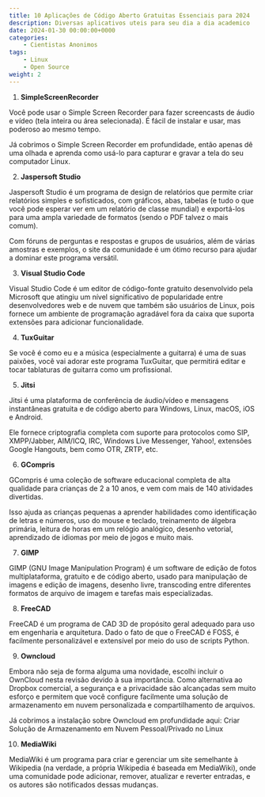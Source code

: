 ```yaml
---
title: 10 Aplicações de Código Aberto Gratuitas Essenciais para 2024
description: Diversas aplicativos uteis para seu dia a dia academico
date: 2024-01-30 00:00:00+0000
categories:
    - Cientistas Anonimos
tags:
    - Linux
    - Open Source
weight: 2
---
```



1. **SimpleScreenRecorder**

Você pode usar o Simple Screen Recorder para fazer screencasts de áudio e vídeo (tela inteira ou área selecionada). É fácil de instalar e usar, mas poderoso ao mesmo tempo.

Já cobrimos o Simple Screen Recorder em profundidade, então apenas dê uma olhada e aprenda como usá-lo para capturar e gravar a tela do seu computador Linux.

2. **Jaspersoft Studio**

Jaspersoft Studio é um programa de design de relatórios que permite criar relatórios simples e sofisticados, com gráficos, abas, tabelas (e tudo o que você pode esperar ver em um relatório de classe mundial) e exportá-los para uma ampla variedade de formatos (sendo o PDF talvez o mais comum).

Com fóruns de perguntas e respostas e grupos de usuários, além de várias amostras e exemplos, o site da comunidade é um ótimo recurso para ajudar a dominar este programa versátil.

3. **Visual Studio Code**

Visual Studio Code é um editor de código-fonte gratuito desenvolvido pela Microsoft que atingiu um nível significativo de popularidade entre desenvolvedores web e de nuvem que também são usuários de Linux, pois fornece um ambiente de programação agradável fora da caixa que suporta extensões para adicionar funcionalidade.

4. **TuxGuitar**

Se você é como eu e a música (especialmente a guitarra) é uma de suas paixões, você vai adorar este programa TuxGuitar, que permitirá editar e tocar tablaturas de guitarra como um profissional.

5. **Jitsi**

Jitsi é uma plataforma de conferência de áudio/vídeo e mensagens instantâneas gratuita e de código aberto para Windows, Linux, macOS, iOS e Android.

Ele fornece criptografia completa com suporte para protocolos como SIP, XMPP/Jabber, AIM/ICQ, IRC, Windows Live Messenger, Yahoo!, extensões Google Hangouts, bem como OTR, ZRTP, etc.

6. **GCompris**

GCompris é uma coleção de software educacional completa de alta qualidade para crianças de 2 a 10 anos, e vem com mais de 140 atividades divertidas.

Isso ajuda as crianças pequenas a aprender habilidades como identificação de letras e números, uso do mouse e teclado, treinamento de álgebra primária, leitura de horas em um relógio analógico, desenho vetorial, aprendizado de idiomas por meio de jogos e muito mais.

7. **GIMP**

GIMP (GNU Image Manipulation Program) é um software de edição de fotos multiplataforma, gratuito e de código aberto, usado para manipulação de imagens e edição de imagens, desenho livre, transcoding entre diferentes formatos de arquivo de imagem e tarefas mais especializadas.

8. **FreeCAD**

FreeCAD é um programa de CAD 3D de propósito geral adequado para uso em engenharia e arquitetura. Dado o fato de que o FreeCAD é FOSS, é facilmente personalizável e extensível por meio do uso de scripts Python.

9. **Owncloud**

Embora não seja de forma alguma uma novidade, escolhi incluir o OwnCloud nesta revisão devido à sua importância. Como alternativa ao Dropbox comercial, a segurança e a privacidade são alcançadas sem muito esforço e permitem que você configure facilmente uma solução de armazenamento em nuvem personalizada e compartilhamento de arquivos.

Já cobrimos a instalação sobre Owncloud em profundidade aqui: Criar Solução de Armazenamento em Nuvem Pessoal/Privado no Linux

10. **MediaWiki**

MediaWiki é um programa para criar e gerenciar um site semelhante à Wikipedia (na verdade, a própria Wikipedia é baseada em MediaWiki), onde uma comunidade pode adicionar, remover, atualizar e reverter entradas, e os autores são notificados dessas mudanças.
